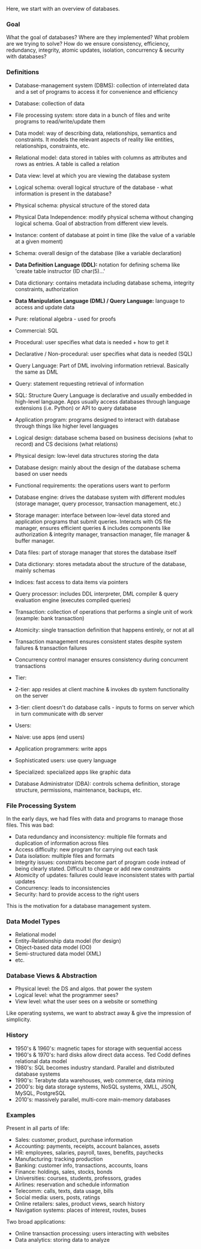 Here, we start with an overview of databases.
### Goal
What the goal of databases? Where are they implemented? What problem are we trying to solve?
How do we ensure consistency, efficiency, redundancy, integrity, atomic updates, isolation, concurrency & security with databases?

### Definitions
- Database-management system (DBMS): collection of interrelated data and a set of programs to access it for convenience and efficiency
- Database: collection of data
- File processing system: store data in a bunch of files and write programs to read/write/update them
- Data model: way of describing data, relationships, semantics and constraints. It models the relevant aspects of reality like entities, relationships, constraints, etc.
- Relational model: data stored in tables with columns as attributes and rows as entries. A table is called a relation
- Data view: level at which you are viewing the database system
- Logical schema: overall logical structure of the database - what information is present in the database?
- Physical schema: physical structure of the stored data
- Physical Data Independence: modify physical schema without changing logical schema. Goal of abstraction from different view levels.
- Instance: content of database at point in time (like the value of a variable at a given moment)
- Schema: overall design of the database (like a variable declaration)

- **Data Definition Language (DDL):** notation for defining schema like 'create table instructor (ID char(5)...'
- Data dictionary: contains metadata including database schema, integrity constraints, authorization
- **Data Manipulation Language (DML) / Query Language:** language to access and update data

- Pure: relational algebra - used for proofs
- Commercial: SQL
- Procedural: user specifies what data is needed + how to get it
- Declarative / Non-procedural: user specifies what data is needed (SQL)

- Query Language: Part of DML involving information retrieval. Basically the same as DML
- Query: statement requesting retrieval of information
- SQL: Structure Query Language is declarative and usually embedded in high-level language. Apps usually access databases through language extensions (i.e. Python) or API to query database

- Application program: programs designed to interact with database through things like higher level languages
- Logical design: database schema based on business decisions (what to record) and CS decisions (what relations)
- Physical design: low-level data structures storing the data
- Database design: mainly about the design of the database schema based on user needs
- Functional requirements: the operations users want to perform

- Database engine: drives the database system with different modules (storage manager, query processor, transaction management, etc.)
- Storage manager: interface between low-level data stored and application programs that submit queries. Interacts with OS file manager, ensures efficient queries & includes components like authorization & integrity manager, transaction manager, file manager & buffer manager.
- Data files: part of storage manager that stores the database itself
- Data dictionary: stores metadata about the structure of the database, mainly schemas
- Indices: fast access to data items via pointers
- Query processor: includes DDL interpreter, DML compiler & query evaluation engine (executes compiled queries)
- Transaction: collection of operations that performs a single unit of work (example: bank transaction)
- Atomicity: single transaction definition that happens entirely, or not at all
- Transaction management ensures consistent states despite system failures & transaction failures
- Concurrency control manager ensures consistency during concurrent transactions
- Tier:

- 2-tier: app resides at client machine & invokes db system functionality on the server
- 3-tier: client doesn't do database calls - inputs to forms on server which in turn communicate with db server

- Users:

- Naive: use apps (end users)
- Application programmers: write apps
- Sophisticated users: use query language
- Specialized: specialized apps like graphic data

- Database Administrator (DBA): controls schema definition, storage structure, permissions, maintenance, backups, etc.

### File Processing System
In the early days, we had files with data and programs to manage those files. This was bad:

- Data redundancy and inconsistency: multiple file formats and duplication of information across files
- Access difficulty: new program for carrying out each task
- Data isolation: multiple files and formats
- Integrity issues: constraints become part of program code instead of being clearly stated. Difficult to change or add new constraints
- Atomicity of updates: failures could leave inconsistent states with partial updates
- Concurrency: leads to inconsistencies
- Security: hard to provide access to the right users

This is the motivation for a database management system.

### Data Model Types
- Relational model
- Entity-Relationship data model (for design)
- Object-based data model (OO)
- Semi-structured data model (XML)
- etc.

### Database Views & Abstraction
- Physical level: the DS and algos. that power the system
- Logical level: what the programmer sees?
- View level: what the user sees on a website or something

Like operating systems, we want to abstract away & give the impression of simplicity.

### History
- 1950's & 1960's: magnetic tapes for storage with sequential access
- 1960's & 1970's: hard disks allow direct data access. Ted Codd defines relational data model
- 1980's: SQL becomes industry standard. Parallel and distributed database systems
- 1990's: Terabyte data warehouses, web commerce, data mining
- 2000's: big data storage systems, NoSQL systems, XMLL, JSON, MySQL, PostgreSQL
- 2010's: massively parallel, multi-core main-memory databases

### Examples
Present in all parts of life:

- Sales: customer, product, purchase information
- Accounting: payments, receipts, account balances, assets
- HR: employees, salaries, payroll, taxes, benefits, paychecks
- Manufacturing: tracking production
- Banking: customer info, transactions, accounts, loans
- Finance: holdings, sales, stocks, bonds
- Universities: courses, students, professors, grades
- Airlines: reservation and schedule information
- Telecomm: calls, texts, data usage, bills
- Social media: users, posts, ratings
- Online retailers: sales, product views, search history
- Navigation systems: places of interest, routes, buses

Two broad applications:

- Online transaction processing: users interacting with websites
- Data analytics: storing data to analyze